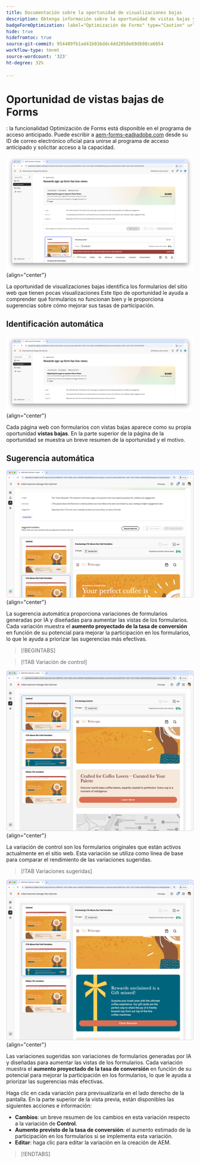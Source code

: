 ```yaml
---
title: Documentación sobre la oportunidad de visualizaciones bajas
description: Obtenga información sobre la oportunidad de vistas bajas y cómo utilizarla para mejorar la participación de los formularios en su sitio web.
badgeFormOptimization: label="Optimización de Forms" type="Caution" url="../../opportunity-types/form-optimization.md" tooltip="Optimización de Forms"
hide: true
hidefromtoc: true
source-git-commit: 954409fb1ad41b016ddc4dd2058e69db98ca6654
workflow-type: tm+mt
source-wordcount: '323'
ht-degree: 32%

---
```



# Oportunidad de vistas bajas de Forms

<span class="preview">: la funcionalidad Optimización de Forms está disponible en el programa de acceso anticipado. Puede escribir a aem-forms-ea@adobe.com desde su ID de correo electrónico oficial para unirse al programa de acceso anticipado y solicitar acceso a la capacidad. </span>

![Oportunidad de visualizaciones bajas](./assets/low-views/hero.png){align="center"}

La oportunidad de visualizaciones bajas identifica los formularios del sitio web que tienen pocas visualizaciones Este tipo de oportunidad le ayuda a comprender qué formularios no funcionan bien y le proporciona sugerencias sobre cómo mejorar sus tasas de participación.

## Identificación automática

![Identificación automática de visualizaciones bajas](./assets/low-views/auto-identify.png){align="center"}

Cada página web con formularios con vistas bajas aparece como su propia oportunidad **vistas bajas**. En la parte superior de la página de la oportunidad se muestra un breve resumen de la oportunidad y el motivo.

## Sugerencia automática

![Sugerencia automática para visualizaciones bajas](./assets/low-views/auto-suggest.png){align="center"}

La sugerencia automática proporciona variaciones de formularios generadas por IA y diseñadas para aumentar las vistas de los formularios. Cada variación muestra el **aumento proyectado de la tasa de conversión** en función de su potencial para mejorar la participación en los formularios, lo que le ayuda a priorizar las sugerencias más efectivas.

>[!BEGINTABS]

>[!TAB Variación de control]

![Variaciones de control](./assets/low-views/control-variation.png){align="center"}

La variación de control son los formularios originales que están activos actualmente en el sitio web. Esta variación se utiliza como línea de base para comparar el rendimiento de las variaciones sugeridas.

>[!TAB Variaciones sugeridas]

![Variaciones sugeridas](./assets/low-views/suggested-variations.png){align="center"}

Las variaciones sugeridas son variaciones de formularios generadas por IA y diseñadas para aumentar las vistas de los formularios. Cada variación muestra el **aumento proyectado de la tasa de conversión** en función de su potencial para mejorar la participación en los formularios, lo que le ayuda a priorizar las sugerencias más efectivas.

Haga clic en cada variación para previsualizarla en el lado derecho de la pantalla. En la parte superior de la vista previa, están disponibles las siguientes acciones e información:

* **Cambios**: un breve resumen de los cambios en esta variación respecto a la variación de **Control**.
* **Aumento previsto de la tasa de conversión**: el aumento estimado de la participación en los formularios si se implementa esta variación.
* **Editar**: haga clic para editar la variación en la creación de AEM.

>[!ENDTABS]

<!-- 

## Auto-optimize

[!BADGE Ultimate]{type=Positive tooltip="Ultimate"}

![Auto-optimize low views](./assets/low-views/auto-optimize.png){align="center"}

Sites Optimizer Ultimate adds the ability to deploy auto-optimization for the issues found by the low views opportunity.

>[!BEGINTABS]

>[!TAB Test multiple]


>[!TAB Publish selected]

{{auto-optimize-deploy-optimization-slack}}

>[!TAB Request approval]

{{auto-optimize-request-approval}}

>[!ENDTABS]

-->

